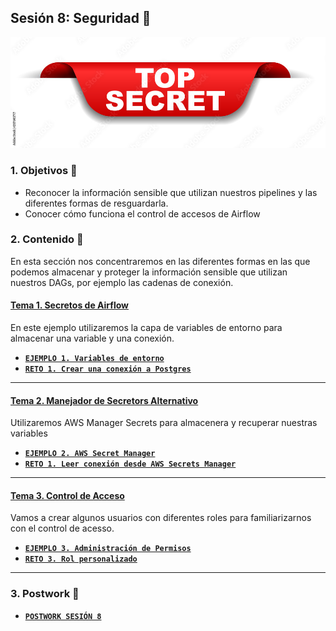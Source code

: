 ## Sesión 8: Seguridad 🤖

![image](top_secret_header.png)
### 1. Objetivos :dart: 

- Reconocer la información sensible que utilizan nuestros pipelines y las diferentes formas de resguardarla.
- Conocer cómo funciona el control de accesos de Airflow

### 2. Contenido :blue_book:

En esta sección nos concentraremos en las diferentes formas en las que podemos almacenar y proteger la información sensible que utilizan nuestros DAGs, por ejemplo las cadenas de conexión.

#### <ins>Tema 1. Secretos de Airflow</ins>

En este ejemplo utilizaremos la capa de variables de entorno para almacenar una variable y una conexión.

- [**`EJEMPLO 1. Variables de entorno`**](/Sesion-08/Ejemplo-01/README.md)
- [**`RETO 1. Crear una conexión a Postgres`**](/Sesion-08/Reto-01/README.md)
---

#### <ins>Tema 2. Manejador de Secretors Alternativo</ins>

Utilizaremos AWS Manager Secrets para almacenera y recuperar nuestras variables

- [**`EJEMPLO 2. AWS Secret Manager`**](/Sesion-08/Ejemplo-02/README.md)
- [**`RETO 1. Leer conexión desde AWS Secrets Manager`**](/Sesion-08/Reto-02/README.md)
---


#### <ins>Tema 3. Control de Acceso</ins>

Vamos a crear algunos usuarios con diferentes roles para familiarizarnos con el control de acesso.

- [**`EJEMPLO 3. Administración de Permisos`**](/Sesion-08/Ejemplo-03/README.md)
- [**`RETO 3. Rol personalizado`**](/Sesion-08/Reto-03/README.md)
---

### 3. Postwork :memo:

- [**`POSTWORK SESIÓN 8`**](/Sesion-08/Postwork/README.md)

<br/>


</div>

